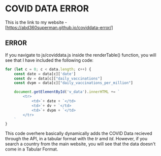 # COVID DATA ERROR

This is the link to my website - [https://abd360superman.github.io/coviddata-error/]

## ERROR

If you navigate to js/coviddata.js inside the renderTable() function, you will see that I have included the following code:

```javascript
for (let c = 0; c < data.length; c++) {
    const date = data[c]['date']
    const dv = data[c]["daily_vaccinations"]
    const dvpm = data[c]["daily_vaccinations_per_million"]

    document.getElementById('v_data').innerHTML += `
        <tr>
            <td>`+ date + `</td>
            <td>`+ dv + `</td>
            <td>`+ dvpm + `</td>
        </tr>
    `
}
```

This code overhere basically dynamically adds the COVID Data recieved through the API, in a tabular format with the *tr* amd *td*. However, if you search a country from the main website, you will see that the data doesn't come in a Tabular Format. 
